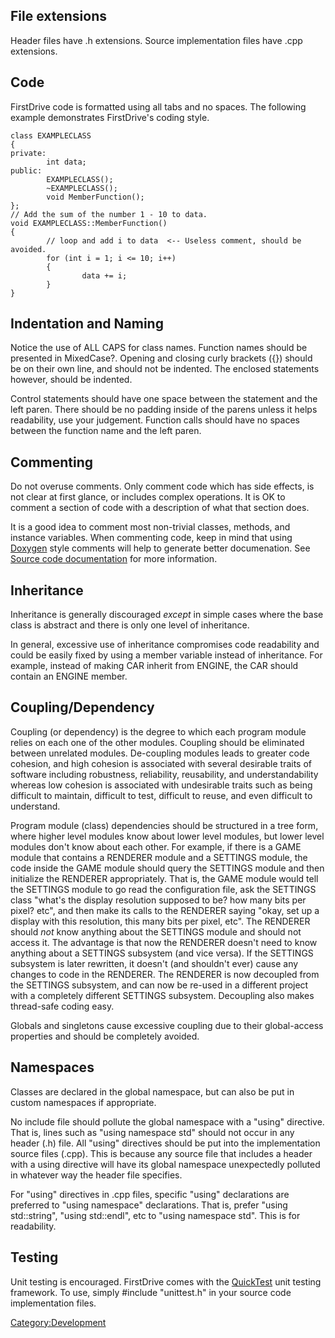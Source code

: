 File extensions
---------------

Header files have .h extensions. Source implementation files have .cpp extensions.

Code
----

FirstDrive code is formatted using all tabs and no spaces. The following example demonstrates FirstDrive's coding style.

    class EXAMPLECLASS
    {
    private:
            int data;
    public:
            EXAMPLECLASS();
            ~EXAMPLECLASS();
            void MemberFunction();
    };
    // Add the sum of the number 1 - 10 to data.
    void EXAMPLECLASS::MemberFunction()
    {
            // loop and add i to data  <-- Useless comment, should be avoided.
            for (int i = 1; i <= 10; i++)
            {
                    data += i;
            }
    }

Indentation and Naming
----------------------

Notice the use of ALL CAPS for class names. Function names should be presented in MixedCase?. Opening and closing curly brackets ({}) should be on their own line, and should not be indented. The enclosed statements however, should be indented.

Control statements should have one space between the statement and the left paren. There should be no padding inside of the parens unless it helps readability, use your judgement. Function calls should have no spaces between the function name and the left paren.

Commenting
----------

Do not overuse comments. Only comment code which has side effects, is not clear at first glance, or includes complex operations. It is OK to comment a section of code with a description of what that section does.

It is a good idea to comment most non-trivial classes, methods, and instance variables. When commenting code, keep in mind that using [Doxygen](http://doxygen.org/) style comments will help to generate better documenation. See [Source code documentation](Source_code_documentation.md) for more information.

Inheritance
-----------

Inheritance is generally discouraged *except* in simple cases where the base class is abstract and there is only one level of inheritance.

In general, excessive use of inheritance compromises code readability and could be easily fixed by using a member variable instead of inheritance. For example, instead of making CAR inherit from ENGINE, the CAR should contain an ENGINE member.

Coupling/Dependency
-------------------

Coupling (or dependency) is the degree to which each program module relies on each one of the other modules. Coupling should be eliminated between unrelated modules. De-coupling modules leads to greater code cohesion, and high cohesion is associated with several desirable traits of software including robustness, reliability, reusability, and understandability whereas low cohesion is associated with undesirable traits such as being difficult to maintain, difficult to test, difficult to reuse, and even difficult to understand.

Program module (class) dependencies should be structured in a tree form, where higher level modules know about lower level modules, but lower level modules don't know about each other. For example, if there is a GAME module that contains a RENDERER module and a SETTINGS module, the code inside the GAME module should query the SETTINGS module and then initialize the RENDERER appropriately. That is, the GAME module would tell the SETTINGS module to go read the configuration file, ask the SETTINGS class "what's the display resolution supposed to be? how many bits per pixel? etc", and then make its calls to the RENDERER saying "okay, set up a display with this resolution, this many bits per pixel, etc". The RENDERER should *not* know anything about the SETTINGS module and should not access it. The advantage is that now the RENDERER doesn't need to know anything about a SETTINGS subsystem (and vice versa). If the SETTINGS subsystem is later rewritten, it doesn't (and shouldn't ever) cause any changes to code in the RENDERER. The RENDERER is now decoupled from the SETTINGS subsystem, and can now be re-used in a different project with a completely different SETTINGS subsystem. Decoupling also makes thread-safe coding easy.

Globals and singletons cause excessive coupling due to their global-access properties and should be completely avoided.

Namespaces
----------

Classes are declared in the global namespace, but can also be put in custom namespaces if appropriate.

No include file should pollute the global namespace with a "using" directive. That is, lines such as "using namespace std" should not occur in any header (.h) file. All "using" directives should be put into the implementation source files (.cpp). This is because any source file that includes a header with a using directive will have its global namespace unexpectedly polluted in whatever way the header file specifies.

For "using" directives in .cpp files, specific "using" declarations are preferred to "using namespace" declarations. That is, prefer "using std::string", "using std::endl", etc to "using namespace std". This is for readability.

Testing
-------

Unit testing is encouraged. FirstDrive comes with the [QuickTest](http://quicktest.sourceforge.net) unit testing framework. To use, simply \#include "unittest.h" in your source code implementation files.

<Category:Development>
